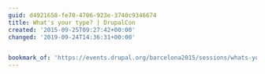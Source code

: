 ```yaml
---
guid: d4921658-fe70-4706-923e-3740c9346674
title: What's your type? | DrupalCon
created: '2015-09-25T09:27:42+00:00'
changed: '2019-09-24T14:36:31+00:00'


bookmark_of: 'https://events.drupal.org/barcelona2015/sessions/whats-your-type'
---
```




